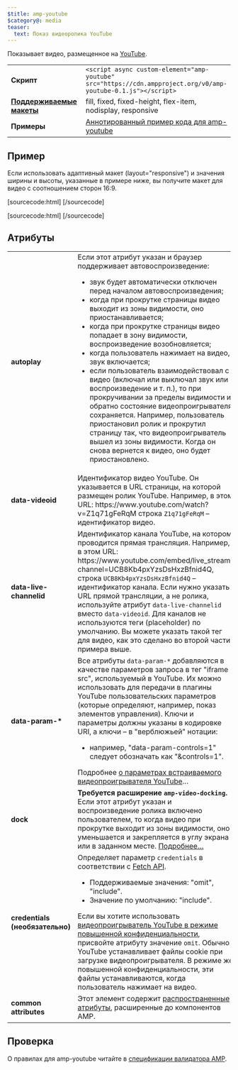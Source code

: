 ```yaml
---
$title: amp-youtube
$category@: media
teaser:
  text: Показ видеоролика YouTube
---
```




<!--
       Copyright 2016 The AMP HTML Authors. All Rights Reserved.

       Licensed under the Apache License, Version 2.0 (the "License");
     you may not use this file except in compliance with the License.
     You may obtain a copy of the License at

     http://www.apache.org/licenses/LICENSE-2.0

     Unless required by applicable law or agreed to in writing, software
     distributed under the License is distributed on an "AS-IS" BASIS,
     WITHOUT WARRANTIES OR CONDITIONS OF ANY KIND, either express or implied.
     See the License for the specific language governing permissions and
     limitations under the License.
-->



Показывает видео, размещенное на [YouTube](https://www.youtube.com/).

<table>
  <tr>
    <td width="40%"><strong>Скрипт</strong></td>
    <td><code>&lt;script async custom-element="amp-youtube" src="https://cdn.ampproject.org/v0/amp-youtube-0.1.js">&lt;/script></code></td>
  </tr>
  <tr>
    <td class="col-fourty"><strong><a href="../../../documentation/guides-and-tutorials/develop/style_and_layout/control_layout.md">Поддерживаемые макеты</a></strong></td>
    <td>fill, fixed, fixed-height, flex-item, nodisplay, responsive</td>
  </tr>
  <tr>
    <td width="40%"><strong>Примеры</strong></td>
    <td><a href="https://ampbyexample.com/components/amp-youtube/">Аннотированный пример кода для amp-youtube</a></td>
  </tr>
</table>

## Пример <a name="example"></a>

Если использовать адаптивный макет (layout="responsive") и значения ширины и высоты, указанные в примере ниже, вы получите макет для видео с соотношением сторон 16:9.

[sourcecode:html]
<amp-youtube
    data-videoid="mGENRKrdoGY"
    layout="responsive"
    width="480" height="270"></amp-youtube>
  [/sourcecode]

  [sourcecode:html]
  <amp-youtube
      id="myLiveChannel"
      data-live-channelid="UCB8Kb4pxYzsDsHxzBfnid4Q"
      width="358"
      height="204"
      layout="responsive">
    <amp-img
      src="https://i.ytimg.com/vi/Wm1fWz-7nLQ/hqdefault_live.jpg"
      placeholder
      layout="fill"
      />
  </amp-youtube>
  [/sourcecode]

## Атрибуты <a name="attributes"></a>

<table>
  <tr>
    <td width="40%"><strong>autoplay</strong></td>
    <td>Если этот атрибут указан и браузер поддерживает автовоспроизведение:
      <ul>
        <li>звук будет автоматически отключен перед началом автовоспроизведения;
        </li>
        <li>когда при прокрутке страницы видео выходит из зоны видимости, оно приостанавливается;
        </li>
        <li>когда при прокрутке страницы видео попадает в зону видимости, воспроизведение возобновляется;
        </li>
        <li>когда пользователь нажимает на видео, звук включается;
        </li>
        <li>если пользователь взаимодействовал с видео (включал или выключал звук или воспроизведение и т. п.), то при прокручивании за пределы видимости и обратно состояние видеопроигрывателя сохраняется. Например, пользователь приостановил ролик и прокрутил страницу так, что видеопроигрыватель вышел из зоны видимости. Когда он снова вернется к видео, оно будет приостановлено.
        </li>
      </ul></td>
    </tr>
    <tr>
      <td width="40%"><strong>data-videoid</strong></td>
      <td>Идентификатор видео YouTube. Он указывается в URL страницы, на которой размещен ролик YouTube.
          Например, в этом URL: https://www.youtube.com/watch?v=Z1q71gFeRqM строка <code>Z1q71gFeRqM</code> – идентификатор видео.</td>
      </tr>
      <tr>
        <td width="40%"><strong>data-live-channelid</strong></td>
        <td>Идентификатор канала YouTube, на котором проводится прямая трансляция. Например, в этом URL: https://www.youtube.com/embed/live_stream?channel=UCB8Kb4pxYzsDsHxzBfnid4Q, строка <code>UCB8Kb4pxYzsDsHxzBfnid4Q</code> – идентификатор канала. Если нужно указать URL прямой трансляции, а не ролика, используйте атрибут <code>data-live-channelid</code> вместо <code>data-videoid</code>. Для каналов не используются теги (placeholder) по умолчанию. Вы можете указать такой тег для видео, как это сделано во второй части примера выше.</td>
      </tr>
      <tr>
        <td width="40%"><strong>data-param-*</strong></td>
        <td>Все атрибуты <code>data-param-*</code> добавляются в качестве параметров запроса в тег "iframe src", используемый в YouTube. Их можно использовать для передачи в плагины YouTube пользовательских параметров (которые определяют, например, показ элементов управления).
            Ключи и параметры должны указаны в кодировке URI, а ключи – в "верблюжьей" нотации:
            <ul>
            <li>например, "data-param-controls=1" следует обозначать как "&amp;controls=1".</li>
          </ul>
          Подробнее <a href="https://developers.google.com/youtube/player_parameters">о параметрах встраиваемого видеопроигрывателя YouTube</a>…
        </td>
      </tr>
      <tr>
        <td width="40%"><strong>dock</strong></td>
        <td><strong>Требуется расширение <code>amp-video-docking</code>.</strong> Если этот атрибут указан и воспроизведение ролика включено пользователем, то когда видео при прокрутке выходит из зоны видимости, оно уменьшается и закрепляется в углу экрана или в заданном месте.
          <a href="amp-video-docking.md">Подробнее…</a></td>
        </tr>
        <tr>
          <td width="40%"><strong>credentials (необязательно)</strong></td>
          <td>Определяет параметр <code>credentials</code> в соответствии с <a href="https://fetch.spec.whatwg.org/">Fetch API</a>.
            <ul>
              <li>Поддерживаемые значения: "omit", "include".</li>
              <li>Значение по умолчанию: "include".</li>
            </ul>
            Если вы хотите использовать <a href="http://www.google.com/support/youtube/bin/answer.py?answer=141046">видеопроигрыватель YouTube в режиме повышенной конфиденциальности</a>, присвойте атрибуту значение <code>omit</code>.
            Обычно YouTube устанавливает файлы cookie при загрузке видеопроигрывателя. В режиме же повышенной конфиденциальности, эти файлы устанавливаются, когда пользователь нажимает на видео.</td>
          </tr>
          <tr>
            <td width="40%"><strong>common attributes</strong></td>
            <td>Этот элемент содержит <a href="../../../documentation/guides-and-tutorials/learn/common_attributes.md">распространенные атрибуты</a>, расширенные до компонентов AMP.</td>
          </tr>
        </table>

## Проверка <a name="validation"></a>

О правилах для amp-youtube читайте в [спецификации валидатора AMP](https://github.com/ampproject/amphtml/blob/master/extensions/amp-youtube/validator-amp-youtube.protoascii).
